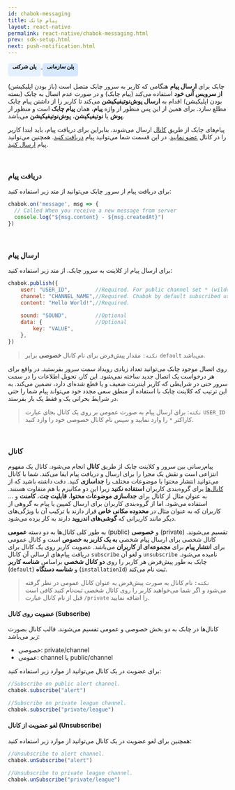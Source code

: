 ```yaml
---
id: chabok-messaging
title: پیام چابک
layout: react-native
permalink: react-native/chabok-messaging.html
prev: sdk-setup.html
next: push-notification.html
---
```


<a href="/react-native/introducing.html#پلنهای-قیمت-گذاری-چابک"> <span style="background-color: #E5F0FF; height: 30px; color: #000000; display: inline-block; padding: 0px 10px 0px 10px; font-weight: bold; font-size:12px; border-radius: 5px;">پلن شرکتی</span>
<a href="/react-native/introducing.html#پلنهای-قیمت-گذاری-چابک"> <span style="background-color: #D6E8FF; height: 30px; color: #000000; display: inline-block; padding: 0px 10px 0px 10px; font-weight: bold; font-size:12px; border-radius: 5px;">پلن سازمانی</span>
<a>

چابک برای **ارسال پیام** هنگامی که کاربر به سرور چابک متصل است (باز بودن اپلیکیشن) **از سرویس آنی خود** استفاده می‌کند (پیام چابک) و در صورت عدم اتصال به چابک (بسته بودن اپلیکیشن) اقدام به **ارسال پوش‌نوتیفیکیشن** می‌کند تا کاربر را از داشتن پیام چابک مطلع سازد. برای همین از این پس منظور از واژه **پیام**، همان **پیام چابک** است و منظور از **پوش** یا **نوتیفیکیشن**، **پوش‌نوتیفیکیشن** می‌باشد.

 پیام‌های چابک از طریق [کانال‌](/react-native/chabok-messaging.html#کانال) ارسال می‌شوند. بنابراین برای دریافت پیام، باید ابتدا کاربر را در کانال [عضو نمایید](/react-native/chabok-messaging.html#عضویت-روی-کانال-subscribe). در این قسمت شما می‌توانید پیام [دریافت کنید](/react-native/chabok-messaging.html#دریافت-پیام). همچنین می‌توانید پیام [ارسال کنید](/react-native/chabok-messaging.html#ارسال-پیام).

<Br>

### دریافت پیام

برای دریافت پیام از سرور چابک می‌توانید از متد زیر استفاده کنید:

```javascript
chabok.on('message', msg => {
  // Called When you receive a new message from server
  console.log("${msg.content} - ${msg.createdAt}")
})
```

<Br>

### ارسال پیام

برای ارسال پیام از کلاینت به سرور چابک، از متد زیر استفاده کنید:

```javascript
chabok.publish({
    user: "USER_ID", 		//Required. For public channel set * (wildcard)
	channel: "CHANNEL_NAME",//Required. Chabok by default subscribed user on default channel
    content: "Hello World!",//Required.
    
    sound: "SOUND", 		//Optional
    data: { 				//Optional
	    key: "VALUE",
    },
})
```
> `نکته:`  مقدار پیش‌فرض برای نام کانال  **خصوصی**  برابر  `default`  می‌باشد.

روی اتصال موجود چابک می‌توانید تعداد زیادی رویداد سمت سرور بفرستید. در واقع برای هر درخواست یک اتصال جدید ساخته نمی‌شود. این کار، تحویل اطلاعات را در سمت سرور حتی در شرایطی که کاربر اینترنت ضعیف و یا قطع شده‌ای دارد، تضمین می‌کند. به این ترتیب که کلاینت چابک با استفاده از منطق سعی مجدد خود می‌تواند پیام‌ شما را حتی در شرایط بحرانی یک و فقط یک بار بفرستد.

> `نکته`: برای ارسال پیام به صورت عمومی بر روی یک کانال بجای عبارت `USER_ID` کاراکتر `*` را وارد نمایید و سپس نام کانال خصوصی خود را وارد کنید.

<Br>
	
### کانال

پیام‌رسانی بین سرور و کلاینت‌ چابک از طریق **کانال‌** انجام می‌شود. کانال یک مفهوم انتزاعی است و نقش یک مجرا را برای ارسال و دریافت پیام ایفا می‌کند. شما با کانال می‌توانید انتشار محتوا با موضوعات مختلف را **جداسازی** کنید. دقت داشته باشید که از [کانال‌ها](react-native/chabok-messaging.html#کانال) برای گروه‌بندی کاربران **استفاده نکنید** زیرا این دو مکانیزم با هم متفاوت هستند. به عنوان مثال از کانال برای **جداسازی موضوعات محتوا**، **قابلیت چت**، **کامنت** و ... استفاده می‌شود. اما از گروه‌بندی کاربران برای ارسال کمپین یا پیام به گروهی از کاربران که به عنوان مثال در **محدوده مکانی خاص** قرار دارند یا ترکیب آن با ویژگی‌های دیگر مانند کاربرانی که **گوشی‌های اندروید** دارند به کار برده می‌شود.

به طور کلی کانال‌ها به دو دسته **عمومی** (public) و **خصوصی** (private) تقسیم می‌شوند. کانال شخصی برای ارسال پیام شخصی **به یک کاربر به خصوص** است و کانال عمومی برای **انتشار پیام** برای **مجموعه‌ای از کاربران** می‌باشد. عضویت کاربر روی یک کانال برای دریافت پیام‌های ارسالی آن کانال `subscribe` و لغو آن `unsubscribe` نامیده می‌شود. چابک به طور پیش‌فرض هر کاربر را روی **دو کانال شخصی** براساس **شناسه کاربر** (`default`) و **شناسه دستگاه** (`installationId`)  ثبت نام می‌کند. 

> `نکته:` نام کانال به صورت پیش‌فرض به عنوان کانال عمومی در نظر گرفته می‌شود و اگر شما می‌خواهید کاربر را روی کانال شخصی ثبت‌نام کنید کافی است قبل از نام کانال عبارت `/private` را اضافه نمایید.

#### عضویت روی کانال (Subscribe)

کانال‌ها در چابک به دو بخش خصوصی و عمومی تقسیم می‌شوند. قالب کانال بصورت زیر می‌باشد:

- خصوصی: private/channel
- عمومی: channel یا public/channel

برای عضویت در یک کانال می‌توانید از موارد زیر استفاده کنید:

```javascript
//Subscribe on public alert channel.
chabok.subscribe("alert")

//Subscribe on private league channel.
chabok.subscribe("private/league")
```

#### لغو عضویت از کانال (Unsubscribe)

همچنین برای لغو عضویت در یک کانال می‌توانید از موارد زیر استفاده کنید:

```javascript
//Unsubscribe to alert channel.
chabok.unSubscribe("alert")

//Unsubscribe to private league channel.
chabok.unSubscribe("private/league")
```
